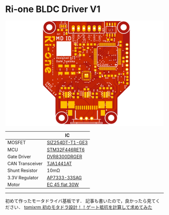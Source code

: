# Ri-one BLDC Driver V1

![driver.png](src/driver.png)

|  | IC |
| --- | --- |
| MOSFET | [SIZ254DT-T1-GE3](https://www.mouser.jp/ProductDetail/Vishay-Siliconix/SIZ254DT-T1-GE3?qs=pUKx8fyJudCKVjpWQE2G2A%3D%3D) |
| MCU | [STM32F446RET6](https://jp.rs-online.com/web/p/microcontrollers/1106621) |
| Gate Driver | [DVR8300DRGER](https://www.ti.com/product/DRV8300/part-details/DRV8300DRGER) |
| CAN Transceiver | [TJA1441AT](https://akizukidenshi.com/catalog/g/gI-17464/) |
| Shunt Resistor| 10mΩ | 
| 3.3V Regulator | [AP7333-33SAG](https://akizukidenshi.com/catalog/g/gI-11360/) |
| Motor | [EC 45 flat 30W](https://www.maxongroup.com/medias/sys_master/root/8846629470238/20-JP-285.pdf)|

---

初めて作ったモータドライバ基板です．
記事も書いたので，良かったら見てください．
[tomixrm 初のモタドラ設計！！ゲート抵抗を計算して求めてみた](https://tomixrm.vercel.app/2e7cb67096e143f2a43334a63c00d47e)